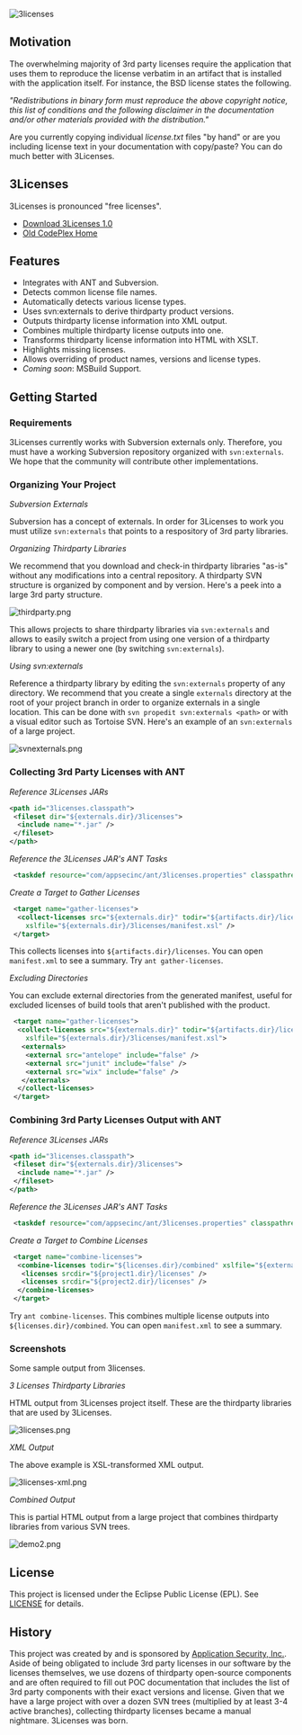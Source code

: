 ![3licenses](https://raw.github.com/dblock/3licenses/master/3licenses.jpg)

## Motivation

The overwhelming majority of 3rd party licenses require the application that uses them to reproduce the license verbatim in an artifact that is installed with the application itself. For instance, the BSD license states the following. 

_"Redistributions in binary form must reproduce the above copyright notice, this list of conditions and the following disclaimer in the documentation and/or other materials provided with the distribution."_

Are you currently copying individual _license.txt_ files "by hand" or are you including license text in your documentation with copy/paste? You can do much better with 3Licenses.

## 3Licenses

3Licenses is pronounced "free licenses".

* [Download 3Licenses 1.0](http://code.dblock.org/downloads/3licenses/3licenses-1.0.zip)
* [Old CodePlex Home](http://3licenses.codeplex.com/)

## Features

* Integrates with ANT and Subversion.
* Detects common license file names.
* Automatically detects various license types.
* Uses svn:externals to derive thirdparty product versions.
* Outputs thirdparty license information into XML output.
* Combines multiple thirdparty license outputs into one.
* Transforms thirdparty license information into HTML with XSLT.
* Highlights missing licenses.
* Allows overriding of product names, versions and license types.
* *Coming soon*: MSBuild Support.

## Getting Started

### Requirements

3Licenses currently works with Subversion externals only. Therefore, you must have a working Subversion repository organized with `svn:externals`. We hope that the community will contribute other implementations.

### Organizing Your Project

*Subversion Externals*

Subversion has a concept of externals. In order for 3Licenses to work you must utilize `svn:externals` that points to a respository of 3rd party libraries. 

*Organizing Thirdparty Libraries*

We recommend that you download and check-in thirdparty libraries "as-is" without any modifications into a central repository. A thirdparty SVN structure is organized by component and by version. Here's a peek into a large 3rd party structure.

![thirdparty.png](https://raw.github.com/dblock/3licenses/master/images/thirdparty.png)

This allows projects to share thirdparty libraries via `svn:externals` and allows to easily switch a project from using one version of a thirdparty library to using a newer one (by switching `svn:externals`).

*Using svn:externals*

Reference a thirdparty library by editing the `svn:externals` property of any directory. We recommend that you create a single `externals` directory at the root of your project branch in order to organize externals in a single location. This can be done with `svn propedit svn:externals <path>` or with a visual editor such as Tortoise SVN. Here's an example of an `svn:externals` of a large project.

![svnexternals.png](https://raw.github.com/dblock/3licenses/master/images/svnexternals.png)

### Collecting 3rd Party Licenses with ANT

*Reference 3Licenses JARs*

``` xml
<path id="3licenses.classpath">
 <fileset dir="${externals.dir}/3licenses">
  <include name="*.jar" />
 </fileset>
</path>
```

*Reference the 3Licenses JAR's ANT Tasks*

``` xml
 <taskdef resource="com/appsecinc/ant/3licenses.properties" classpathref="3licenses.classpath" />
```

*Create a Target to Gather Licenses*

``` xml
 <target name="gather-licenses">
  <collect-licenses src="${externals.dir}" todir="${artifacts.dir}/licenses" maxDepth="3" 
    xslfile="${externals.dir}/3licenses/manifest.xsl" />
 </target>
```

This collects licenses into `${artifacts.dir}/licenses`. You can open `manifest.xml` to see a summary. Try `ant gather-licenses`.

*Excluding Directories*

You can exclude external directories from the generated manifest, useful for excluded licenses of build tools that aren't published with the product.

``` xml
 <target name="gather-licenses">
  <collect-licenses src="${externals.dir}" todir="${artifacts.dir}/licenses" maxDepth="3" 
    xslfile="${externals.dir}/3licenses/manifest.xsl">
   <externals>
    <external src="antelope" include="false" />
    <external src="junit" include="false" />
    <external src="wix" include="false" />
   </externals>
  </collect-licenses>
 </target>
```

### Combining 3rd Party Licenses Output with ANT

*Reference 3Licenses JARs*

``` xml
<path id="3licenses.classpath">
 <fileset dir="${externals.dir}/3licenses">
  <include name="*.jar" />
 </fileset>
</path>
```

*Reference the 3Licenses JAR's ANT Tasks*

``` xml
 <taskdef resource="com/appsecinc/ant/3licenses.properties" classpathref="3licenses.classpath" />
```

*Create a Target to Combine Licenses*

``` xml
 <target name="combine-licenses">
  <combine-licenses todir="${licenses.dir}/combined" xslfile="${externals.dir}/3licenses/manifest.xsl">
   <licenses srcdir="${project1.dir}/licenses" />
   <licenses srcdir="${project2.dir}/licenses" />
  </combine-licenses>
 </target>
```

Try `ant combine-licenses`. This combines multiple license outputs into `${licenses.dir}/combined`. You can open `manifest.xml` to see a summary.

### Screenshots

Some sample output from 3licenses.

*3 Licenses Thirdparty Libraries*

HTML output from 3Licenses project itself. These are the thirdparty libraries that are used by 3Licenses.

![3licenses.png](https://raw.github.com/dblock/3licenses/master/images/3licenses.png)

*XML Output*

The above example is XSL-transformed XML output.

![3licenses-xml.png](https://raw.github.com/dblock/3licenses/master/images/3licenses-xml.png)

*Combined Output*

This is partial HTML output from a large project that combines thirdparty libraries from various SVN trees.

![demo2.png](https://raw.github.com/dblock/3licenses/master/images/demo2.png)

## License

This project is licensed under the Eclipse Public License (EPL). See [LICENSE](https://raw.github.com/dblock/3licenses/master/LICENSE) for details.

## History

This project was created by and is sponsored by [Application Security, Inc.](http://www.appsecinc.com). Aside of being obligated to include 3rd party licenses in our software by the licenses themselves, we use dozens of thirdparty open-source components and are often required to fill out POC documentation that includes the list of 3rd party components with their exact versions and license. Given that we have a large project with over a dozen SVN trees (multiplied by at least 3-4 active branches), collecting thirdparty licenses became a manual nightmare. 3Licenses was born.
